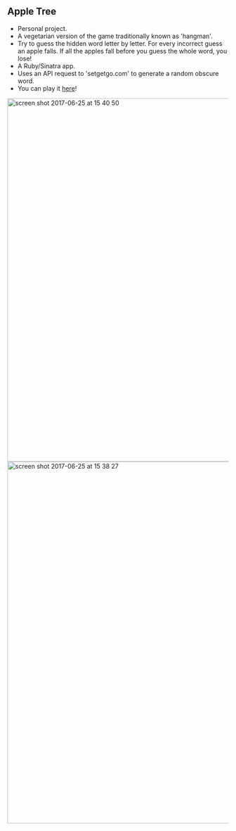 ## Apple Tree

* Personal project.
* A vegetarian version of the game traditionally known as 'hangman'.
* Try to guess the hidden word letter by letter.  For every incorrect guess an apple falls.  If all the apples fall before you guess the whole word, you lose!
* A Ruby/Sinatra app.
* Uses an API request to 'setgetgo.com' to generate a random obscure word.
* You can play it <a href='http://sample-env.x5bkmmyqkj.us-east-1.elasticbeanstalk.com'>here</a>!

<img width="826" alt="screen shot 2017-06-25 at 15 40 50" src="https://user-images.githubusercontent.com/25392162/27517055-ecd3bc06-59bc-11e7-93f6-825869e8a247.png">     

<img width="823" alt="screen shot 2017-06-25 at 15 38 27" src="https://user-images.githubusercontent.com/25392162/27517056-ee916822-59bc-11e7-9cf7-893b949c7a5d.png">
